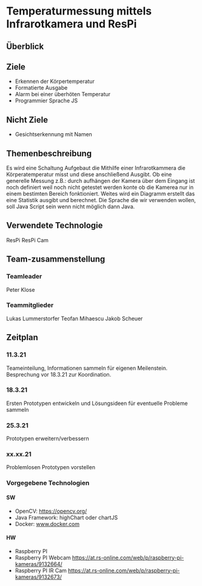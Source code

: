 # Temperaturmessung mittels Infrarotkamera und ResPi

## Überblick
### 

## Ziele
* Erkennen der Körpertemperatur
* Formatierte Ausgabe
* Alarm bei einer überhöten Temperatur
* Programmier Sprache JS

## Nicht Ziele
* Gesichtserkennung mit Namen

## Themenbeschreibung
  Es wird eine Schaltung Aufgebaut die Mithilfe einer Infrarotkammera die Körperatemperatur misst und diese anschließend Ausgibt.
  Ob eine generelle Messung z.B.: durch aufhängen der Kamera über dem Eingang ist noch definiert weil noch nicht getestet werden konte ob die Kamerea nur in einem bestimten Bereich fonktioniert.
  Weites wird ein Diagramm erstellt das eine Statistik ausgibt und berechnet. Die Sprache die wir verwenden wollen, soll Java Script sein wenn nicht möglich dann 
  Java. 

## Verwendete Technologie
  ResPi
  ResPi Cam
  
## Team-zusammenstellung
### Teamleader
  Peter Klose
### Teammitglieder
  Lukas Lummerstorfer
  Teofan Mihaescu
  Jakob Scheuer
  
## Zeitplan
### 11.3.21
  Teameinteilung, Informationen sammeln für eigenen Meilenstein.
  Besprechung vor 18.3.21 zur Koordination.
### 18.3.21
  Ersten Prototypen entwickeln und Lösungsideen für eventuelle Probleme         sammeln
### 25.3.21
  Prototypen erweitern/verbessern
### xx.xx.21
  Problemlosen Prototypen vorstellen
  

### Vorgegebene Technologien
#### SW
- OpenCV: https://opencv.org/
- Java Framework: highChart oder chartJS
- Docker: www.docker.com
#### HW
- Raspberry PI
- Raspberry PI Webcam https://at.rs-online.com/web/p/raspberry-pi-kameras/9132664/
- Raspberry PI IR Cam https://at.rs-online.com/web/p/raspberry-pi-kameras/9132673/
